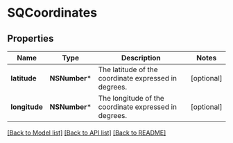 # SQCoordinates

## Properties
Name | Type | Description | Notes
------------ | ------------- | ------------- | -------------
**latitude** | **NSNumber*** | The latitude of the coordinate expressed in degrees. | [optional] 
**longitude** | **NSNumber*** | The longitude of the coordinate expressed in degrees. | [optional] 

[[Back to Model list]](../README.md#documentation-for-models) [[Back to API list]](../README.md#documentation-for-api-endpoints) [[Back to README]](../README.md)


